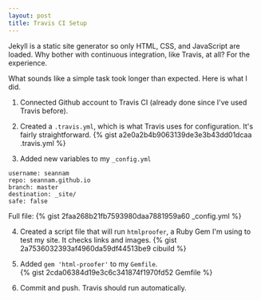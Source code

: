 ```yaml
---
layout: post
title: Travis CI Setup
---
```


Jekyll is a static site generator so only HTML, CSS, and JavaScript are loaded. Why bother with continuous integration, like Travis, at all? For the experience.

What sounds like a simple task took longer than expected. Here is what I did.

1. Connected Github account to Travis CI (already done since I've used Travis before).
2. Created a `.travis.yml`, which is what Travis uses for configuration. It's fairly straightforward.
{% gist a2e0a2b4b9063139de3e3b43dd01dcaa .travis.yml %}  

3. Added new variables to my `_config.yml`
```
username: seannam
repo: seannam.github.io
branch: master
destination: _site/
safe: false
```

Full file:
{% gist 2faa268b21fb7593980daa7881959a60 _config.yml %}  

4. Created a script file that will run `htmlproofer`, a Ruby Gem I'm using to test my site. It checks links and images.
{% gist 2a7536032393af4960da59df44513be9 cibuild %}  

5. Added `gem 'html-proofer'` to my `Gemfile`.  
{% gist 2cda06384d19e3c6c341874f1970fd52 Gemfile %}  

6. Commit and push. Travis should run automatically.